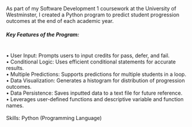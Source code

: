 <p>As part of my Software Development 1 coursework at the University of Westminster, I created a Python program to predict student progression outcomes at the end of each academic year.</p>

<h5>Key Features of the Program:</h5>
<br>
• User Input: Prompts users to input credits for pass, defer, and fail.<br>
• Conditional Logic: Uses efficient conditional statements for accurate results.<br>
• Multiple Predictions: Supports predictions for multiple students in a loop.<br>
• Data Visualization: Generates a histogram for distribution of progression outcomes.<br>
• Data Persistence: Saves inputted data to a text file for future reference.<br>
• Leverages user-defined functions and descriptive variable and function names.
<br><br>Skills: Python (Programming Language)
